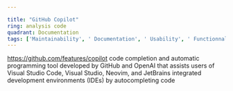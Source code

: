 ```yaml
---

title: "GitHub Copilot"
ring: analysis code
quadrant: Documentation
tags: ['Maintainability', ' Documentation', ' Usability', ' Functionnal stability']
---
```

https://github.com/features/copilot
code completion and automatic programming tool developed by GitHub and OpenAI that assists users of Visual Studio Code, Visual Studio, Neovim, and JetBrains integrated development environments (IDEs) by autocompleting code
